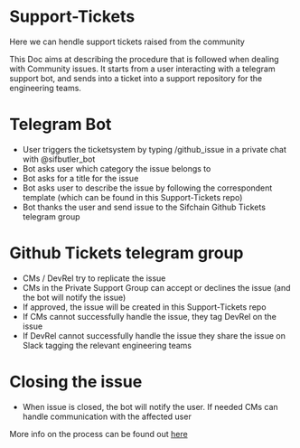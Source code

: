 # Support-Tickets
Here we can hendle support tickets raised from the community

This Doc aims at describing the procedure that is followed when dealing with Community issues.
It starts from a user interacting with a telegram support bot, and sends into a ticket into a support repository for the engineering teams.

# Telegram Bot

- User triggers the ticketsystem by typing /github_issue in a private chat with @sifbutler_bot 
- Bot asks user which category the issue belongs to
- Bot asks for a title for the issue
- Bot asks user to describe the issue by following the correspondent template (which can be found in this Support-Tickets repo)
- Bot thanks the user and send issue to the Sifchain Github Tickets telegram group

# Github Tickets telegram group

- CMs / DevRel try to replicate the issue
- CMs in the Private Support Group can accept or declines the issue (and the bot will notify the issue)
- If approved, the issue will be created in this Support-Tickets repo
- If CMs cannot successfully handle the issue, they tag DevRel on the issue
- If DevRel cannot successfully handle the issue they share the issue on Slack tagging the relevant engineering teams


# Closing the issue

- When issue is closed, the bot will notify the user. If needed CMs can handle communication with the affected user


More info on the process can be found out [here](https://www.notion.so/Support-Guidelines-055f42e061764de29202fdd8f2972934)
